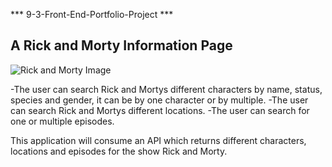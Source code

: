 *** 9-3-Front-End-Portfolio-Project ***
## A Rick and Morty Information Page

![Rick and Morty Image](https://media.cdn.adultswim.com/uploads/20220904/2294143541-RAMMobileHero.png)


-The user can search Rick and Mortys different characters by name, status, species and gender, it can be by one character or by multiple.
-The user can search Rick and Mortys different locations.
-The user can search for one or multiple episodes.

 
 
This application will consume an API which returns different characters, locations and episodes for the show Rick and Morty. 
